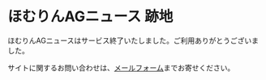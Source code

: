 # ほむりんAGニュース 跡地

ほむりんAGニュースはサービス終了いたしました。ご利用ありがとうございました。

サイトに関するお問い合わせは、[メールフォーム](https://t98.info/contact/)までお寄せください。
